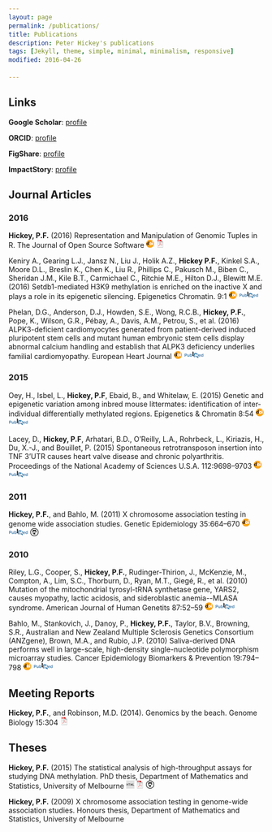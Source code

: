 ```yaml
---
layout: page
permalink: /publications/
title: Publications
description: Peter Hickey's publications
tags: [Jekyll, theme, simple, minimal, minimalism, responsive]
modified: 2016-04-26

---
```


## Links

__Google Scholar__: [profile](http://scholar.google.com.au/citations?user=pQhJuagAAAAJ&hl=en)

__ORCID__: [profile](http://orcid.org/0000-0002-8153-6258)

__FigShare__: [profile](http://figshare.com/authors/Peter_Hickey/101422)

__ImpactStory__: [profile](https://impactstory.org/PeterHickey)


## Journal Articles

### 2016

**Hickey, P.F.** (2016)
Representation and Manipulation of Genomic Tuples in R.
The Journal of Open Source Software
[![doi](/icons16/doi-icon.png)](http://dx.doi.org/10.21105/joss.00020)
[![pdf (46k)](/icons16/pdf-icon.png)](https://github.com/openjournals/joss-papers/blob/master/joss.00020/10.21105.joss.00020.pdf)

Keniry A., Gearing L.J., Jansz N., Liu J., Holik A.Z., **Hickey P.F.**, Kinkel S.A., Moore D.L., Breslin K., Chen K., Liu R., Phillips C., Pakusch M., Biben C., Sheridan J.M., Kile B.T., Carmichael C., Ritchie M.E., Hilton D.J., Blewitt M.E. (2016)
Setdb1-mediated H3K9 methylation is enriched on the inactive X and plays a role in its epigenetic silencing. 
Epigenetics Chromatin. 9:1 
[![doi](/icons16/doi-icon.png)](http://dx.doi.org/10.1186/s13072-016-0064-6)
[![PubMed](/icons16/pubmed-icon.png)](https://www.ncbi.nlm.nih.gov/pubmed/27195021)

Phelan, D.G., Anderson, D.J., Howden, S.E., Wong, R.C.B., **Hickey, P.F.**, Pope, K., Wilson, G.R., Pébay, A., Davis, A.M., Petrou, S., et al. (2016)
ALPK3-deficient cardiomyocytes generated from patient-derived induced pluripotent stem cells and mutant human embryonic stem cells display abnormal calcium handling and establish that ALPK3 deficiency underlies familial cardiomyopathy. 
European Heart Journal
[![doi](/icons16/doi-icon.png)](http://dx.doi.org/10.1093/eurheartj/ehw160)
[![PubMed](/icons16/pubmed-icon.png)](https://www.ncbi.nlm.nih.gov/pubmed/27106955)
<!-- TODO: Can I host/post the pdf? -->

### 2015

Oey, H., Isbel, L., **Hickey, P.F**, Ebaid, B., and Whitelaw, E. (2015)
Genetic and epigenetic variation among inbred mouse littermates: identification of inter-individual differentially methylated regions. 
Epigenetics & Chromatin 8:54
[![doi](/icons16/doi-icon.png)](http://doi.org/10.1186/s13072-015-0047-z)
[![PubMed](/icons16/pubmed-icon.png)](https://www.ncbi.nlm.nih.gov/pubmed/26692901)
<!-- TODO: Can I host/post the pdf? -->

Lacey, D., **Hickey, P.F**, Arhatari, B.D., O’Reilly, L.A., Rohrbeck, L., Kiriazis, H., Du, X.-J., and Bouillet, P. (2015)
Spontaneous retrotransposon insertion into TNF 3’UTR causes heart valve disease and chronic polyarthritis. 
Proceedings of the National Academy of Sciences U.S.A. 112:9698–9703
[![doi](/icons16/doi-icon.png)](http://doi.org/10.1073/pnas.1508399112)
[![PubMed](/icons16/pubmed-icon.png)](https://www.ncbi.nlm.nih.gov/pubmed/26195802)
<!-- http://doi.org/10.1073/pnas.1508399112 -->
<!-- TODO: Can I host/post the pdf? -->

### 2011

**Hickey, P.F.**, and Bahlo, M. (2011)
X chromosome association testing in genome wide association studies. 
Genetic Epidemiology 35:664–670
[![doi](/icons16/doi-icon.png)](http://doi.org/10.1002/gepi.20616)
[![PubMed](/icons16/pubmed-icon.png)](https://www.ncbi.nlm.nih.gov/pubmed/21818774)
[![XGWAS simulation code](/icons16/github-icon.png)](https://github.com/PeteHaitch/XGWAS)
<!-- TODO: Can I host/post the pdf? -->

### 2010

Riley, L.G., Cooper, S., **Hickey, P.F.**, Rudinger-Thirion, J., McKenzie, M., Compton, A., Lim, S.C., Thorburn, D., Ryan, M.T., Giegé, R., et al. (2010) 
Mutation of the mitochondrial tyrosyl-tRNA synthetase gene, YARS2, causes myopathy, lactic acidosis, and sideroblastic anemia--MLASA syndrome. 
American Journal of Human Genetits 87:52–59
[![doi](/icons16/doi-icon.png)](http://doi:10.1016/j.ajhg.2010.06.001)
[![PubMed](/icons16/pubmed-icon.png)](https://www.ncbi.nlm.nih.gov/pubmed/20598274)
<!-- TODO: Can I host/post the pdf? -->

Bahlo, M., Stankovich, J., Danoy, P., **Hickey, P.F.**, Taylor, B.V., Browning, S.R., Australian and New Zealand Multiple Sclerosis Genetics Consortium (ANZgene), Brown, M.A., and Rubio, J.P. (2010)
Saliva-derived DNA performs well in large-scale, high-density single-nucleotide polymorphism microarray studies. 
Cancer Epidemiology Biomarkers & Prevention 19:794–798
[![doi](/icons16/doi-icon.png)](http://doi.org/10.1158/1055-9965.EPI-09-0812)
[![PubMed](/icons16/pubmed-icon.png)](https://www.ncbi.nlm.nih.gov/pubmed/20200434)
<!-- TODO: Can I host/post the pdf? -->

## Meeting Reports

**Hickey, P.F.**, and Robinson, M.D. (2014). 
Genomics by the beach. 
Genome Biology 15:304
[![pdf (106k)](/icons16/pdf-icon.png)](http://genomebiology.biomedcentral.com/articles/10.1186/gb4171)

## Theses

**Hickey, P.F.** (2015) The statistical analysis of high-throughput assays for studying DNA methylation. 
PhD thesis, Department of Mathematics and Statistics,
University of Melbourne
[![html](/icons16/html-icon.png)](http://hdl.handle.net/11343/55699)
[![pdf (75 Mb)](/icons16/pdf-icon.png)](https://minerva-access.unimelb.edu.au/bitstream/handle/11343/55699/phd_thesis.pdf?sequence=1)
[![PhD thesis source](/icons16/github-icon.png)](https://github.com/PeteHaitch/phd_thesis)

<!-- TODO: Link to abstract, pdf, and github repos -->

**Hickey, P.F.** (2009) 
X chromosome association testing in genome-wide association studies. 
Honours thesis, Department of Mathematics and Statistics, 
University of Melbourne

<!-- TODO: Link to abstract, pdf, and github repos -->
